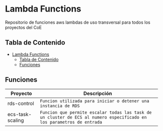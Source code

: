# Lambda Functions

Repositorio de funciones aws lambdas de uso transversal para todos los proyectos del CoE

## Tabla de Contenido
- [Lambda Functions](#lambda-functions)
  - [Tabla de Contenido](#tabla-de-contenido)
  - [Funciones](#funciones)

## Funciones

|Proyecto        |Descripción                          |
|----------------|-------------------------------|
|rds-control|`Funcion utilizada para iniciar o detener una instancia de RDS` |
|ecs-task-scaling|`Funcion que permite escalar todas las task de un cluster de ECS al numero especificado en los parametros de entrada` |